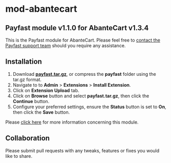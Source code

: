 # mod-abantecart

## Payfast module v1.1.0 for AbanteCart v1.3.4

This is the Payfast module for AbanteCart. Please feel free
to [contact the Payfast support team](https://payfast.io/contact/) should you require any assistance.

## Installation

1. Download [**payfast.tar.gz**](https://github.com/Payfast/mod-abantecart/releases/download/v1.1.0/payfast.tar.gz), or compress the **payfast** folder using the tar.gz format.
2. Navigate to to **Admin** > **Extensions** > **Install Extension**.
3. Click on **Extension Upload** tab.
4. Click on **Browse** button and select **payfast.tar.gz**, then click the **Continue** button.
5. Configure your preferred settings, ensure the **Status** button is set to **On**, then click the **Save** button.

Please [click here](https://payfast.io/integration/plugins/abantecart/) for more information concerning this module.

## Collaboration

Please submit pull requests with any tweaks, features or fixes you would like to share.
